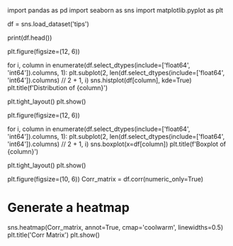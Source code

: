 import pandas as pd
import seaborn as sns
import matplotlib.pyplot as plt


df = sns.load_dataset('tips')


print(df.head())


plt.figure(figsize=(12, 6))


for i, column in enumerate(df.select_dtypes(include=['float64', 'int64']).columns, 1):
    plt.subplot(2, len(df.select_dtypes(include=['float64', 'int64']).columns) // 2 + 1, i)
    sns.histplot(df[column], kde=True)
    plt.title(f'Distribution of {column}')

plt.tight_layout()
plt.show()


plt.figure(figsize=(12, 6))

for i, column in enumerate(df.select_dtypes(include=['float64', 'int64']).columns, 1):
    plt.subplot(2, len(df.select_dtypes(include=['float64', 'int64']).columns) // 2 + 1, i)
    sns.boxplot(x=df[column])
    plt.title(f'Boxplot of {column}')

plt.tight_layout()
plt.show()

plt.figure(figsize=(10, 6))
Corr_matrix = df.corr(numeric_only=True)
# Generate a heatmap
sns.heatmap(Corr_matrix, annot=True, cmap='coolwarm', linewidths=0.5)
plt.title('Corr Matrix')
plt.show()
